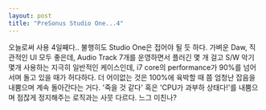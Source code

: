```yaml
---
layout: post
title: "PreSonus Studio One...4"
---
```


오늘로써 사용 4일째다..
불행히도 Studio One은 접어야 될 듯 하다. 가벼운 Daw, 직관적인 UI 모두 좋은데,
Audio Track 7개를 운영하면서 플러긴 몇 개 걸고 S/W 악기 몇개 사용하는 지극히 일반적인 케이스인데,
i7 core의 performance가 90%를 넘어서며 돌고 있을 때가 허다하다. 
더 어이없는 것은 100%에 육박할 때 쯤 엄청난 잡음을 내뿜으며 계속 돌아간다는 거다.
'죽을 것 같다' 혹은 'CPU가 과부하 상태다!'를 내뿜으며 점잖게 정지해주는 로직과는 사뭇 다르다. 
느그 미친나?

